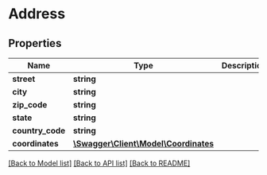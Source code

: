 # Address

## Properties
Name | Type | Description | Notes
------------ | ------------- | ------------- | -------------
**street** | **string** |  | [optional] 
**city** | **string** |  | 
**zip_code** | **string** |  | 
**state** | **string** |  | 
**country_code** | **string** |  | 
**coordinates** | [**\Swagger\Client\Model\Coordinates**](Coordinates.md) |  | [optional] 

[[Back to Model list]](../../README.md#documentation-for-models) [[Back to API list]](../../README.md#documentation-for-api-endpoints) [[Back to README]](../../README.md)

